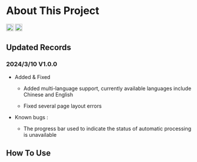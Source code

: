 # About This Project

<a href="https://wakatime.com/badge/user/b415f305-24f8-432e-8d25-a46c15eba566/project/018dc496-d190-42b6-b317-2d03640e2315"><img src="https://wakatime.com/badge/user/b415f305-24f8-432e-8d25-a46c15eba566/project/018dc496-d190-42b6-b317-2d03640e2315.svg" alt="waketime" style="height:20px"></a>  <img src="https://badgen.net/static/license/Apache2/blue" style="height:20px">

## Updated Records

### 2024/3/10 V1.0.0
- Added & Fixed

  - Added multi-language support, currently available languages include Chinese and English

  - Fixed several page layout errors

- Known bugs :
    - The progress bar used to indicate the status of automatic processing is unavailable

## How To Use
